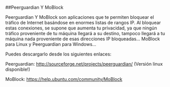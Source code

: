 ##Peerguardian Y MoBlock

Peerguardian Y MoBlock son aplicaciones que te permiten bloquear el tráfico de Internet basándose en enormes listas de rangos IP. Al bloquear estas conexiones, se supone que aumenta tu privacidad, ya que ningún tráfico proveniente de tu máquina llegará a su destino, tampoco llegará a tu máquina nada proveniente de esas direcciones IP bloqueadas… MoBlock para Linux y Peerguardian para Windows…

Puedes descargarlo desde los siguientes enlaces:

Peerguardian: http://sourceforge.net/projects/peerguardian/ (Versión linux disponible!)

MoBlock: https://help.ubuntu.com/community/MoBlock

